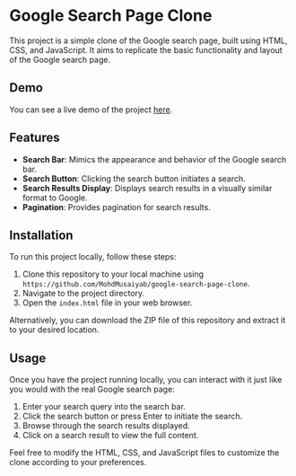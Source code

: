 # Google Search Page Clone

This project is a simple clone of the Google search page, built using HTML, CSS, and JavaScript. It aims to replicate the basic functionality and layout of the Google search page.

## Demo

You can see a live demo of the project [here](#).

## Features

- **Search Bar**: Mimics the appearance and behavior of the Google search bar.
- **Search Button**: Clicking the search button initiates a search.
- **Search Results Display**: Displays search results  in a visually similar format to Google.
- **Pagination**: Provides pagination for search results.

## Installation

To run this project locally, follow these steps:

1. Clone this repository to your local machine using `https://github.com/MohdMusaiyab/google-search-page-clone`.
2. Navigate to the project directory.
3. Open the `index.html` file in your web browser.

Alternatively, you can download the ZIP file of this repository and extract it to your desired location.

## Usage

Once you have the project running locally, you can interact with it just like you would with the real Google search page:

1. Enter your search query into the search bar.
2. Click the search button or press Enter to initiate the search.
3. Browse through the search results displayed.
4. Click on a search result to view the full content.

Feel free to modify the HTML, CSS, and JavaScript files to customize the clone according to your preferences.

